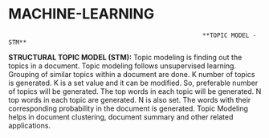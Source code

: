 # MACHINE-LEARNING
                                                          **TOPIC MODEL - STM**
**STRUCTURAL TOPIC MODEL (STM):**
Topic modeling is finding out the topics in a document. Topic modeling follows unsupervised learning. Grouping of similar topics within a document are done. K number of topics is generated. K is a set value and it can be modified. So, preferable number of topics will be generated. The top words in each topic will be generated. N top words in each topic are generated. N is also set. The words with their corresponding probability in the document is generated. Topic Modeling helps in document clustering, document summary and other related applications.
